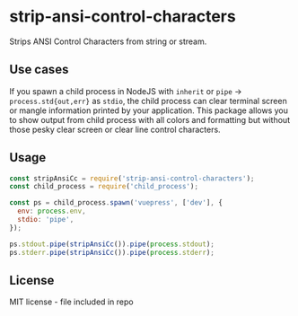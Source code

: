 # strip-ansi-control-characters
Strips ANSI Control Characters from string or stream.

## Use cases
If you spawn a child process in NodeJS with `inherit` or
`pipe` -> `process.std{out,err}` as `stdio`, the child process can clear
terminal screen or mangle information printed by your application.
This package allows you to show output from child process with all colors
and formatting but without those pesky clear screen or clear line
control characters.

## Usage
```js
const stripAnsiCc = require('strip-ansi-control-characters');
const child_process = require('child_process');

const ps = child_process.spawn('vuepress', ['dev'], {
  env: process.env,
  stdio: 'pipe',
});

ps.stdout.pipe(stripAnsiCc()).pipe(process.stdout);
ps.stderr.pipe(stripAnsiCc()).pipe(process.stderr);
``` 

## License
MIT license - file included in repo
